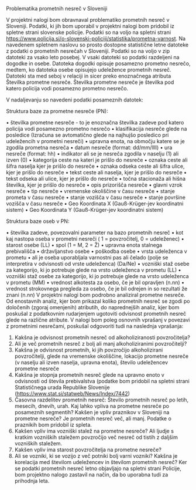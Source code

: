 Problematika prometnih nesreč v Sloveniji

V projektni nalogi bom obravnaval problematiko prometnih nesreč v Sloveniji. Podatki, ki jih bom uporabil v projektni nalogi bom pridobil iz spletne strani slovenske policije. Podatki so na voljo na spletni strani https://www.policija.si/o-slovenski-policiji/statistika/prometna-varnost. Na navedenem spletnem naslovu so prosto dostopne statistične letne datoteke z podatki o prometnih nesrečah v Sloveniji. Podatki so na voljo v zip datoteki za vsako leto posebej. V vsaki datoteki so podatki razdeljeni na dogodke in osebe. Datoteka dogodki opisuje posamezno prometno nesrečo, medtem, ko datoteka osebe opisujejo udeležence prometnih nesreč. Datoteki sta med seboj v relaciji in sicer preko enoznačnega atributa Številka prometne nesreče. Številka prometne nesreče je številka pod katero policija vodi posamezno prometno nesrečo.

V nadaljevanju so navedeni podatki posameznih datotek:

Struktura baze za prometne nesreče (PN):

• številka prometne nesreče - to je enoznačna številka zadeve pod katero policija vodi posamezno prometno nesrečo
• klasifikacija nesreče glede na posledice (Izračuna se avtomatično glede na najhujšo posledico pri udeležencih v prometni nesreči)
• upravna enota, na območju katere se je zgodila prometna nesreča 
• datum nesreče (format: dd/mm/llll) 
• ura nesreče (format: hh) 
• indikator ali se je nesreča zgodila v naselju (1) ali izven (0)
• kategorija ceste na kateri je prišlo do nesreče 
• oznaka ceste ali šifra naselja kjer je prišlo do nesreče
• oznaka odseka ceste ali šifra ulice, kjer je prišlo do nesreče
• tekst ceste ali naselja, kjer je prišlo do nesreče
• tekst odseka ali ulice, kjer je prišlo do nesreče
• točna stacionaža ali hišna številka, kjer je prišlo do nesreče
• opis prizorišča nesreče
• glavni vzrok nesreče
• tip nesreče
• vremenske okoliščine v času nesreče
• stanje prometa v času nesreče
• stanje vozišča v času nesreče 
• stanje površine vozišča v času nesreče 
• Geo Koordinata X (Gauß-Krüger-jev koordinatni sistem)
• Geo Koordinata Y (Gauß-Krüger-jev koordinatni sistem)

Struktura baze oseb v PN:

• številka zadeve, povezovalni parameter na bazo prometnih nesreč
• kot kaj nastopa oseba v prometni nesreči ( 1 = povzročitelj, 0 = udeleženec)
• starost osebe (LL)
• spol (1 = M, 2 = Ž)
• upravna enota stalnega prebivališča
• državljanstvo osebe
• poškodba osebe
• vrsta udeleženca v prometu
• ali je oseba uporabljala varnostni pas ali čelado (polje se interpretira v odvisnosti od vrste udeleženca) (Da/Ne)
• vozniški staž osebe za kategorijo, ki jo potrebuje glede na vrsto udeleženca v prometu (LL)
• vozniški staž osebe za kategorijo, ki jo potrebuje glede na vrsto udeleženca v prometu (MM)
• vrednost alkotesta za osebo, če je bil opravljen (n.nn)
• vrednost strokovnega pregleda za osebo, če je bil odrejen in so rezultati že znani (n.nn)
V projektni nalogi bom podrobno analiziral prometne nesreče. Od enostavnih analiz, kjer bom prikazal koliko prometnih nesreč se zgodi po določenih (zgoraj omenjenih) atributih, do naprednejših analiz, kjer bom poskušal z podatkovnim rudarjenjem ugotoviti odvisnost prometnih nesreč glede na različne atribute. V nalogi bom poleg osnovnih vprašanj v povezavi z prometnimi nesrečami, poskušal odgovoriti tudi na naslednja vprašanja:

1. Kakšna je odvisnost prometnih nesreč od alkoholiziranosti povzročitelja?
2. Ali je več prometnih nesreč z bolj ali manj alkoholiziranimi povzročitelji?
3. Kakšna je odvisnost prometnih, ki jih povzročijo alkoholizirani povzročitelji, glede na vremenske okoliščine,  lokacijo prometne nesreče (v naselju ali izven naselja, upravna enota), število udeležencev prometne nesreče
4. Kakšna je stopnja prometnih nesreč glede na upravno enoto v odvisnosti od števila prebivalstva (podatke bom pridobil na spletni strani Statističnega urada Republike Slovenije (https://www.stat.si/statweb/News/Index/7442)
5. Časovna razdelitev prometnih nesreč: Število prometnih nesreč po letih, mesecih, dnevih, urah. Kaj lahko vpliva na prometne nesreče po posameznih segmentih? Kakšen je vpliv praznikov v Sloveniji na prometne nesreče? Je prometnih nesreč več, ali manj. Podatke o praznikih bom pridobil iz spleta.
6. Kakšen vpliv ima vozniški stalež na prometne nesreče? Ali ljudje s kratkim vozniških staležem povzročijo več nesreč od tistih z daljšim vozniških staležem. 
7. Kakšen vpliv ima starost povzročitelja na prometne nesreče?
8. Ali se vozniki, ki se vozijo z več potniki bolj varni vozniki? Kakšna je korelacija med številom udeležencev in številom prometnih nesreč?
Ker se podatki prometnih nesreč letno objavljajo na spletni strani Policije, bom projektno nalogo zastavil na način, da bo uporabna tudi za prihodnja leta.
